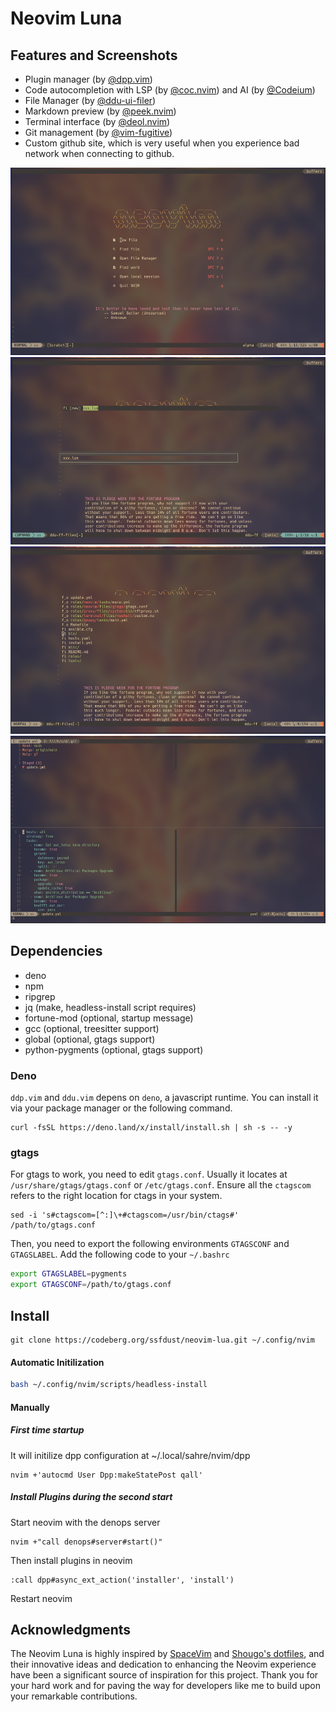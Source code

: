 Neovim Luna
=============

Features and Screenshots
------------

* Plugin manager (by [@dpp.vim](https://github.com/Shougo/dpp.vim))
* Code autocompletion with LSP (by [@coc.nvim](https://github.com/neoclide/coc.nvim)) and AI (by [@Codeium](https://codeium.com/))
* File Manager (by [@ddu-ui-filer](https://github.com/Shougo/ddu-ui-filer))
* Markdown preview (by [@peek.nvim](https://github.com/toppair/peek.nvim))
* Terminal interface (by [@deol.nvim](https://github.com/Shougo/deol.nvim))
* Git management (by [@vim-fugitive](https://github.com/tpope/vim-fugitive))
* Custom github site, which is very useful when you experience bad network when connecting to github.

<img src="./assets/neovim-homepage.png" height="300" width="550" />
<img src="./assets/neovim-create-file.png" height="300" width="550" />
<img src="./assets/neovim-file-hist.png" height="300" width="550" />
<img src="./assets/neovim-git.png" height="300" width="550" />

Dependencies
-----------

* deno
* npm
* ripgrep
* jq (make, headless-install script requires)
* fortune-mod (optional, startup message)
* gcc (optional, treesitter support)
* global (optional, gtags support)
* python-pygments (optional, gtags support)

### Deno

`ddp.vim` and `ddu.vim` depens on `deno`, a javascript runtime. You can install it via your package manager or the following command.
```
curl -fsSL https://deno.land/x/install/install.sh | sh -s -- -y
```

### gtags

For gtags to work, you need to edit `gtags.conf`. Usually it locates at `/usr/share/gtags/gtags.conf` or `/etc/gtags.conf`. Ensure all the `ctagscom` refers to the right location for ctags in your system.

```
sed -i 's#ctagscom=[^:]\+#ctagscom=/usr/bin/ctags#' /path/to/gtags.conf
```

Then, you need to export the following environments `GTAGSCONF` and `GTAGSLABEL`. Add the following code to your `~/.bashrc`

```bash
export GTAGSLABEL=pygments
export GTAGSCONF=/path/to/gtags.conf
```

Install
-----------

```
git clone https://codeberg.org/ssfdust/neovim-lua.git ~/.config/nvim
```

#### Automatic Initilization

```bash
bash ~/.config/nvim/scripts/headless-install
```

#### Manually

##### First time startup

It will initilize dpp configuration at ~/.local/sahre/nvim/dpp

```
nvim +'autocmd User Dpp:makeStatePost qall'
```

##### Install Plugins during the second start

Start neovim with the denops server

```
nvim +"call denops#server#start()"
```

Then install plugins in neovim

```
:call dpp#async_ext_action('installer', 'install')
```

Restart neovim

Acknowledgments
---------------

The Neovim Luna is highly inspired by [SpaceVim](https://spacevim.org/) and [Shougo's dotfiles](https://github.com/Shougo/shougo-s-github), and their innovative ideas and dedication to enhancing the Neovim experience have been a significant source of inspiration for this project. Thank you for your hard work and for paving the way for developers like me to build upon your remarkable contributions.
